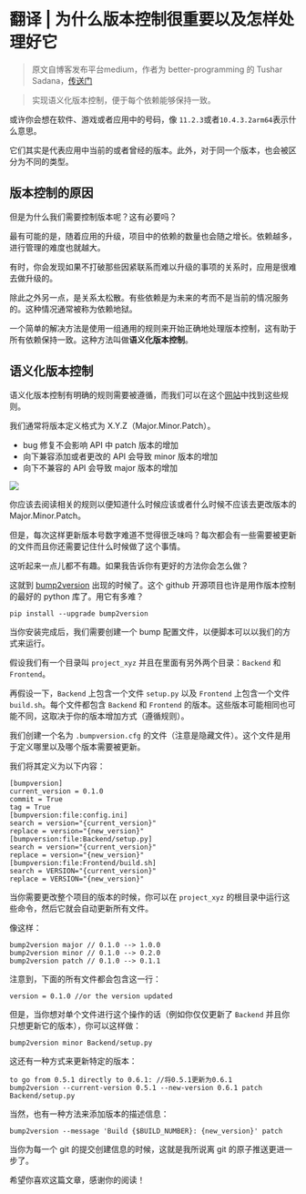 # 翻译 | 为什么版本控制很重要以及怎样处理好它

> 原文自博客发布平台medium，作者为  better-programming 的 Tushar Sadana，[传送门](https://dzone.com/articles/java-message-service-1)

> 实现语义化版本控制，便于每个依赖能够保持一致。

或许你会想在软件、游戏或者应用中的号码，像 `11.2.3`或者`10.4.3.2arm64`表示什么意思。

它们其实是代表应用中当前的或者曾经的版本。此外，对于同一个版本，也会被区分为不同的类型。

## 版本控制的原因

但是为什么我们需要控制版本呢？这有必要吗？

最有可能的是，随着应用的升级，项目中的依赖的数量也会随之增长。依赖越多，进行管理的难度也就越大。

有时，你会发现如果不打破那些因紧联系而难以升级的事项的关系时，应用是很难去做升级的。

除此之外另一点，是关系太松散。有些依赖是为未来的考而不是当前的情况服务的。这种情况通常被称为依赖地狱。

一个简单的解决方法是使用一组通用的规则来开始正确地处理版本控制，这有助于所有依赖保持一致。这种方法叫做**语义化版本控制**。

## 语义化版本控制

语义化版本控制有明确的规则需要被遵循，而我们可以在这个[网站](https://semver.org/?source=post_page---------------------------)中找到这些规则。

我们通常将版本定义格式为  X.Y.Z（Major.Minor.Patch）。

- bug 修复不会影响 API 中 patch 版本的增加
- 向下兼容添加或者更改的 API 会导致 minor 版本的增加
- 向下不兼容的 API 会导致 major 版本的增加

![](http://pic.mintrumpet.fun/blog/20190728173137.png)

你应该去阅读相关的规则以便知道什么时候应该或者什么时候不应该去更改版本的 Major.Minor.Patch。

但是，每次这样更新版本号数字难道不觉得很乏味吗？每次都会有一些需要被更新的文件而且你还需要记住什么时候做了这个事情。

这听起来一点儿都不有趣。如果我告诉你有更好的方法你会怎么做？

这就到 [bump2version](https://github.com/c4urself/bump2version) 出现的时候了。这个 github 开源项目也许是用作版本控制的最好的 python 库了。用它有多难？

``` 
pip install --upgrade bump2version
```

当你安装完成后，我们需要创建一个 bump 配置文件，以便脚本可以以我们的方式来运行。

假设我们有一个目录叫 `project_xyz` 并且在里面有另外两个目录：`Backend` 和 `Frontend`。

再假设一下，`Backend` 上包含一个文件 `setup.py` 以及  `Frontend` 上包含一个文件 `build.sh`。每个文件都包含 `Backend` 和 `Frontend` 的版本。这些版本可能相同也可能不同，这取决于你的版本增加方式（遵循规则）。

我们创建一个名为 `.bumpversion.cfg` 的文件（注意是隐藏文件）。这个文件是用于定义哪里以及哪个版本需要被更新。

我们将其定义为以下内容：

``` 
[bumpversion]
current_version = 0.1.0
commit = True
tag = True
[bumpversion:file:config.ini]
search = version="{current_version}"
replace = version="{new_version}"
[bumpversion:file:Backend/setup.py]
search = version="{current_version}"
replace = version="{new_version}"
[bumpversion:file:Frontend/build.sh]
search = VERSION="{current_version}"
replace = VERSION="{new_version}"
```

当你需要更改整个项目的版本的时候，你可以在 `project_xyz` 的根目录中运行这些命令，然后它就会自动更新所有文件。

像这样：

``` 
bump2version major // 0.1.0 --> 1.0.0
bump2version minor // 0.1.0 --> 0.2.0
bump2version patch // 0.1.0 --> 0.1.1
```

注意到，下面的所有文件都会包含这一行：

```
version = 0.1.0 //or the version updated
```

但是，当你想对单个文件进行这个操作的话（例如你仅仅更新了 `Backend` 并且你只想更新它的版本），你可以这样做：

```
bump2version minor Backend/setup.py
```

这还有一种方式来更新特定的版本：

```
to go from 0.5.1 directly to 0.6.1: //将0.5.1更新为0.6.1
bump2version --current-version 0.5.1 --new-version 0.6.1 patch Backend/setup.py
```

当然，也有一种方法来添加版本的描述信息：

```
bump2version --message 'Build {$BUILD_NUMBER}: {new_version}' patch
```

当你为每一个 git 的提交创建信息的时候，这就是我所说离 git 的原子推送更进一步了。

希望你喜欢这篇文章，感谢你的阅读！